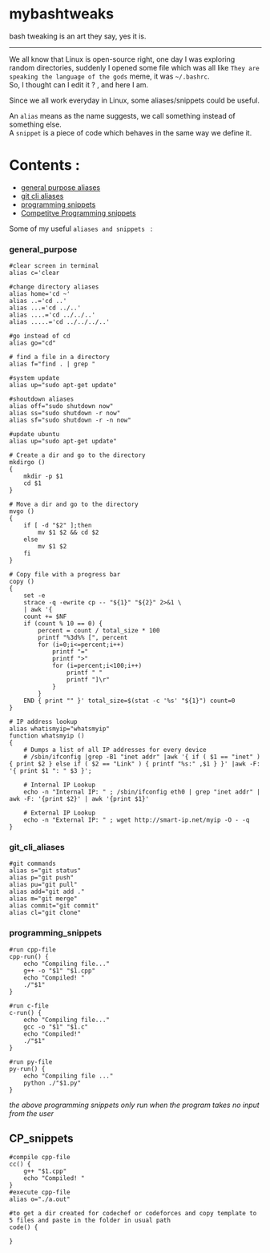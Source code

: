 # mybashtweaks
bash tweaking is an art they say, yes it is. 

---

We all know that Linux is open-source right, one day I was exploring random directories, suddenly I opened some file which was all like `They are speaking the language of the gods` meme, it was `~/.bashrc`.  
So, I thought can I edit it ? , and here I am.  


Since we all work everyday in Linux, some aliases/snippets could be useful.  

An `alias` means as the name suggests, we call something instead of something else.  
A `snippet` is a piece of code which behaves in the same way we define it.  

# Contents : 

- [general purpose aliases](#general_purpose)
- [git cli aliases](#git_cli_aliases)
- [programming snippets](#programming_snippets)
- [Competitve Programming snippets](#CP_aliases)

Some of my useful `aliases and snippets `  :  

### general_purpose

```shell
#clear screen in terminal
alias c='clear
```
```shell
#change directory aliases
alias home='cd ~'
alias ..='cd ..'
alias ...='cd ../..'
alias ....='cd ../../..'
alias .....='cd ../../../..'
```

```shell
#go instead of cd
alias go="cd"
```

```shell
# find a file in a directory
alias f="find . | grep "
```

```shell
#system update
alias up="sudo apt-get update"
```

```shell
#shoutdown aliases
alias off="sudo shutdown now"
alias ss="sudo shutdown -r now"
alias sf="sudo shutdown -r -n now"
```

```shell
#update ubuntu
alias up="sudo apt-get update"
```

```shell
# Create a dir and go to the directory
mkdirgo ()
{
	mkdir -p $1
	cd $1
}
```

```shell
# Move a dir and go to the directory
mvgo ()
{
	if [ -d "$2" ];then
		mv $1 $2 && cd $2
	else
		mv $1 $2
	fi
}
```

```shell
# Copy file with a progress bar
copy ()
{
	set -e
	strace -q -ewrite cp -- "${1}" "${2}" 2>&1 \
	| awk '{
	count += $NF
	if (count % 10 == 0) {
		percent = count / total_size * 100
		printf "%3d%% [", percent
		for (i=0;i<=percent;i++)
			printf "="
			printf ">"
			for (i=percent;i<100;i++)
				printf " "
				printf "]\r"
			}
		}
	END { print "" }' total_size=$(stat -c '%s' "${1}") count=0
}
```
```shell
# IP address lookup
alias whatismyip="whatsmyip"
function whatsmyip ()
{
	# Dumps a list of all IP addresses for every device
	# /sbin/ifconfig |grep -B1 "inet addr" |awk '{ if ( $1 == "inet" ) { print $2 } else if ( $2 == "Link" ) { printf "%s:" ,$1 } }' |awk -F: '{ print $1 ": " $3 }';

	# Internal IP Lookup
	echo -n "Internal IP: " ; /sbin/ifconfig eth0 | grep "inet addr" | awk -F: '{print $2}' | awk '{print $1}'

	# External IP Lookup
	echo -n "External IP: " ; wget http://smart-ip.net/myip -O - -q
}
```
### git_cli_aliases

```shell
#git commands
alias s="git status"
alias p="git push"
alias pu="git pull"
alias add="git add ."
alias m="git merge"
alias commit="git commit"
alias cl="git clone"
```

### programming_snippets

```shell
#run cpp-file
cpp-run() {
    echo "Compiling file..."
    g++ -o "$1" "$1.cpp"
    echo "Compiled! "
    ./"$1"
}
```
```shell
#run c-file
c-run() {
    echo "Compiling file..."
    gcc -o "$1" "$1.c"
    echo "Compiled!"
    ./"$1"
}
```
```shell
#run py-file
py-run() {
    echo "Compiling file ..."
    python ./"$1.py"
}
```

*the above programming snippets only run when the program takes no input from the user*

## CP_snippets

```shell
#compile cpp-file
cc() {
    g++ "$1.cpp"
    echo "Compiled! "
}
#execute cpp-file
alias o="./a.out"
```
```
#to get a dir created for codechef or codeforces and copy template to 5 files and paste in the folder in usual path
code() {

}
```
